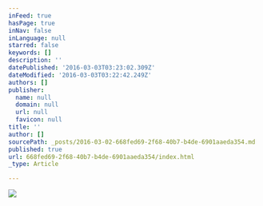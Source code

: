 ```yaml
---
inFeed: true
hasPage: true
inNav: false
inLanguage: null
starred: false
keywords: []
description: ''
datePublished: '2016-03-03T03:23:02.309Z'
dateModified: '2016-03-03T03:22:42.249Z'
authors: []
publisher:
  name: null
  domain: null
  url: null
  favicon: null
title: ''
author: []
sourcePath: _posts/2016-03-02-668fed69-2f68-40b7-b4de-6901aaeda354.md
published: true
url: 668fed69-2f68-40b7-b4de-6901aaeda354/index.html
_type: Article

---
```

![](https://the-grid-user-content.s3-us-west-2.amazonaws.com/ee6fa32a-e8b3-4135-a1ee-41fc08045041.jpg)